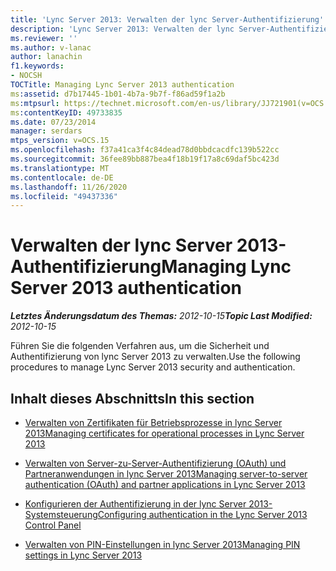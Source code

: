 ```yaml
---
title: 'Lync Server 2013: Verwalten der lync Server-Authentifizierung'
description: 'Lync Server 2013: Verwalten der lync Server-Authentifizierung.'
ms.reviewer: ''
ms.author: v-lanac
author: lanachin
f1.keywords:
- NOCSH
TOCTitle: Managing Lync Server 2013 authentication
ms:assetid: d7b17445-1b01-4b7a-9b7f-f86ad59f1a2b
ms:mtpsurl: https://technet.microsoft.com/en-us/library/JJ721901(v=OCS.15)
ms:contentKeyID: 49733835
ms.date: 07/23/2014
manager: serdars
mtps_version: v=OCS.15
ms.openlocfilehash: f37a41ca3f4c84dead78d0bbdcacdfc139b522cc
ms.sourcegitcommit: 36fee89bb887bea4f18b19f17a8c69daf5bc423d
ms.translationtype: MT
ms.contentlocale: de-DE
ms.lasthandoff: 11/26/2020
ms.locfileid: "49437336"
---
```

# <a name="managing-lync-server-2013-authentication"></a><span data-ttu-id="52560-103">Verwalten der lync Server 2013-Authentifizierung</span><span class="sxs-lookup"><span data-stu-id="52560-103">Managing Lync Server 2013 authentication</span></span>

<div data-xmlns="http://www.w3.org/1999/xhtml">

<div class="topic" data-xmlns="http://www.w3.org/1999/xhtml" data-msxsl="urn:schemas-microsoft-com:xslt" data-cs="https://msdn.microsoft.com/">

<div data-asp="https://msdn2.microsoft.com/asp">



</div>

<div id="mainSection">

<div id="mainBody"><span data-ttu-id="52560-104">

<span> </span></span><span class="sxs-lookup"><span data-stu-id="52560-104">

<span> </span></span></span>

<span data-ttu-id="52560-105">_**Letztes Änderungsdatum des Themas:** 2012-10-15_</span><span class="sxs-lookup"><span data-stu-id="52560-105">_**Topic Last Modified:** 2012-10-15_</span></span>

<span data-ttu-id="52560-106">Führen Sie die folgenden Verfahren aus, um die Sicherheit und Authentifizierung von lync Server 2013 zu verwalten.</span><span class="sxs-lookup"><span data-stu-id="52560-106">Use the following procedures to manage Lync Server 2013 security and authentication.</span></span>

<div>

## <a name="in-this-section"></a><span data-ttu-id="52560-107">Inhalt dieses Abschnitts</span><span class="sxs-lookup"><span data-stu-id="52560-107">In this section</span></span>

  - [<span data-ttu-id="52560-108">Verwalten von Zertifikaten für Betriebsprozesse in lync Server 2013</span><span class="sxs-lookup"><span data-stu-id="52560-108">Managing certificates for operational processes in Lync Server 2013</span></span>](lync-server-2013-managing-certificates-for-operational-processes.md)

  - [<span data-ttu-id="52560-109">Verwalten von Server-zu-Server-Authentifizierung (OAuth) und Partneranwendungen in lync Server 2013</span><span class="sxs-lookup"><span data-stu-id="52560-109">Managing server-to-server authentication (OAuth) and partner applications in Lync Server 2013</span></span>](lync-server-2013-managing-server-to-server-authentication-oauth-and-partner-applications.md)

  - [<span data-ttu-id="52560-110">Konfigurieren der Authentifizierung in der lync Server 2013-Systemsteuerung</span><span class="sxs-lookup"><span data-stu-id="52560-110">Configuring authentication in the Lync Server 2013 Control Panel</span></span>](lync-server-2013-configuring-authentication-in-the-lync-server-control-panel.md)

  - [<span data-ttu-id="52560-111">Verwalten von PIN-Einstellungen in lync Server 2013</span><span class="sxs-lookup"><span data-stu-id="52560-111">Managing PIN settings in Lync Server 2013</span></span>](lync-server-2013-managing-pin-settings.md)

<span data-ttu-id="52560-112"></div>

</div>

<span> </span>

</div>

</div>

</span><span class="sxs-lookup"><span data-stu-id="52560-112"></div>

</div>

<span> </span>

</div>

</div>

</span></span></div>

